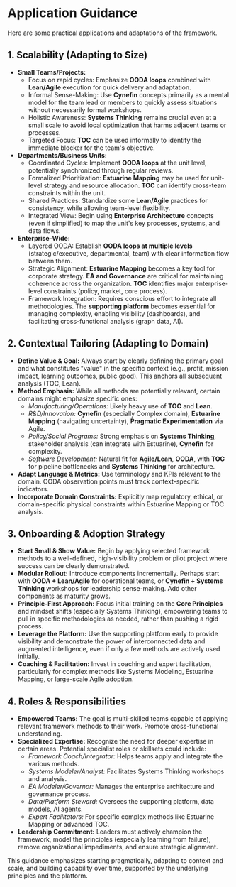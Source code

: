 # Application Guidance

Here are some practical applications and adaptations of the framework.

## 1. Scalability (Adapting to Size)

* **Small Teams/Projects:**
    * Focus on rapid cycles: Emphasize **OODA loops** combined with **Lean/Agile** execution for quick delivery and adaptation.
    * Informal Sense-Making: Use **Cynefin** concepts primarily as a mental model for the team lead or members to quickly assess situations without necessarily formal workshops.
    * Holistic Awareness: **Systems Thinking** remains crucial even at a small scale to avoid local optimization that harms adjacent teams or processes.
    * Targeted Focus: **TOC** can be used informally to identify the immediate blocker for the team's objective.
* **Departments/Business Units:**
    * Coordinated Cycles: Implement **OODA loops** at the unit level, potentially synchronized through regular reviews.
    * Formalized Prioritization: **Estuarine Mapping** may be used for unit-level strategy and resource allocation. **TOC** can identify cross-team constraints within the unit.
    * Shared Practices: Standardize some **Lean/Agile** practices for consistency, while allowing team-level flexibility.
    * Integrated View: Begin using **Enterprise Architecture** concepts (even if simplified) to map the unit's key processes, systems, and data flows.
* **Enterprise-Wide:**
    * Layered OODA: Establish **OODA loops at multiple levels** (strategic/executive, departmental, team) with clear information flow between them.
    * Strategic Alignment: **Estuarine Mapping** becomes a key tool for corporate strategy. **EA and Governance** are critical for maintaining coherence across the organization. **TOC** identifies major enterprise-level constraints (policy, market, core process).
    * Framework Integration: Requires conscious effort to integrate all methodologies. The **supporting platform** becomes essential for managing complexity, enabling visibility (dashboards), and facilitating cross-functional analysis (graph data, AI).

## 2. Contextual Tailoring (Adapting to Domain)

* **Define Value & Goal:** Always start by clearly defining the primary goal and what constitutes "value" in the specific context (e.g., profit, mission impact, learning outcomes, public good). This anchors all subsequent analysis (TOC, Lean).
* **Method Emphasis:** While all methods are potentially relevant, certain domains might emphasize specific ones:
    * *Manufacturing/Operations:* Likely heavy use of **TOC** and **Lean**.
    * *R&D/Innovation:* **Cynefin** (especially Complex domain), **Estuarine Mapping** (navigating uncertainty), **Pragmatic Experimentation** via Agile.
    * *Policy/Social Programs:* Strong emphasis on **Systems Thinking**, stakeholder analysis (can integrate with Estuarine), **Cynefin** for complexity.
    * *Software Development:* Natural fit for **Agile/Lean**, **OODA**, with **TOC** for pipeline bottlenecks and **Systems Thinking** for architecture.
* **Adapt Language & Metrics:** Use terminology and KPIs relevant to the domain. OODA observation points must track context-specific indicators.
* **Incorporate Domain Constraints:** Explicitly map regulatory, ethical, or domain-specific physical constraints within Estuarine Mapping or TOC analysis.

## 3. Onboarding & Adoption Strategy

* **Start Small & Show Value:** Begin by applying selected framework methods to a well-defined, high-visibility problem or pilot project where success can be clearly demonstrated.
* **Modular Rollout:** Introduce components incrementally. Perhaps start with **OODA + Lean/Agile** for operational teams, or **Cynefin + Systems Thinking** workshops for leadership sense-making. Add other components as maturity grows.
* **Principle-First Approach:** Focus initial training on the **Core Principles** and mindset shifts (especially Systems Thinking), empowering teams to pull in specific methodologies as needed, rather than pushing a rigid process.
* **Leverage the Platform:** Use the supporting platform early to provide visibility and demonstrate the power of interconnected data and augmented intelligence, even if only a few methods are actively used initially.
* **Coaching & Facilitation:** Invest in coaching and expert facilitation, particularly for complex methods like Systems Modeling, Estuarine Mapping, or large-scale Agile adoption.

## 4. Roles & Responsibilities

* **Empowered Teams:** The goal is multi-skilled teams capable of applying relevant framework methods to their work. Promote cross-functional understanding.
* **Specialized Expertise:** Recognize the need for deeper expertise in certain areas. Potential specialist roles or skillsets could include:
    * *Framework Coach/Integrator:* Helps teams apply and integrate the various methods.
    * *Systems Modeler/Analyst:* Facilitates Systems Thinking workshops and analysis.
    * *EA Modeler/Governor:* Manages the enterprise architecture and governance process.
    * *Data/Platform Steward:* Oversees the supporting platform, data models, AI agents.
    * *Expert Facilitators:* For specific complex methods like Estuarine Mapping or advanced TOC.
* **Leadership Commitment:** Leaders must actively champion the framework, model the principles (especially learning from failure), remove organizational impediments, and ensure strategic alignment.

This guidance emphasizes starting pragmatically, adapting to context and scale, and building capability over time, supported by the underlying principles and the platform.